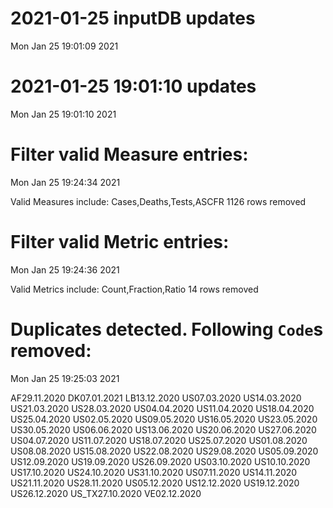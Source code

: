 
# 2021-01-25 inputDB updates 
 Mon Jan 25 19:01:09 2021 


# 2021-01-25 19:01:10 updates 
 Mon Jan 25 19:01:10 2021 


# Filter valid Measure entries: 
 Mon Jan 25 19:24:34 2021 

Valid Measures include: Cases,Deaths,Tests,ASCFR
 1126 rows removed
# Filter valid Metric entries: 
 Mon Jan 25 19:24:36 2021 

Valid Metrics include: Count,Fraction,Ratio
 14 rows removed
# Duplicates detected. Following `Code`s removed: 
 Mon Jan 25 19:25:03 2021 

AF29.11.2020
DK07.01.2021
LB13.12.2020
US07.03.2020
US14.03.2020
US21.03.2020
US28.03.2020
US04.04.2020
US11.04.2020
US18.04.2020
US25.04.2020
US02.05.2020
US09.05.2020
US16.05.2020
US23.05.2020
US30.05.2020
US06.06.2020
US13.06.2020
US20.06.2020
US27.06.2020
US04.07.2020
US11.07.2020
US18.07.2020
US25.07.2020
US01.08.2020
US08.08.2020
US15.08.2020
US22.08.2020
US29.08.2020
US05.09.2020
US12.09.2020
US19.09.2020
US26.09.2020
US03.10.2020
US10.10.2020
US17.10.2020
US24.10.2020
US31.10.2020
US07.11.2020
US14.11.2020
US21.11.2020
US28.11.2020
US05.12.2020
US12.12.2020
US19.12.2020
US26.12.2020
US_TX27.10.2020
VE02.12.2020